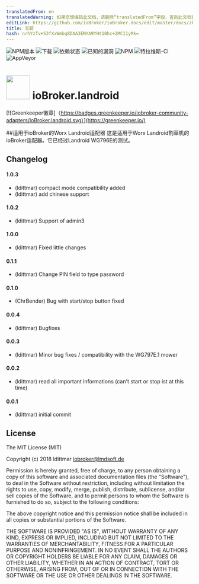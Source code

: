 ```yaml
---
translatedFrom: en
translatedWarning: 如果您想编辑此文档，请删除“translatedFrom”字段，否则此文档将再次自动翻译
editLink: https://github.com/ioBroker/ioBroker.docs/edit/master/docs/zh-cn/adapterref/iobroker.landroid/README.md
title: 无题
hash: nrhYzTv+S3fXxWmbq8DAA3EMYA9YHt10hc+2MC11yMk=
---
```

![NPM版本](http://img.shields.io/npm/v/iobroker.landroid.svg)
![下载](https://img.shields.io/npm/dm/iobroker.landroid.svg)
![依赖状态](https://img.shields.io/david/iobroker-community-adapters/iobroker.landroid.svg)
![已知的漏洞](https://snyk.io/test/github/iobroker-community-adapters/ioBroker.landroid/badge.svg)
![NPM](https://nodei.co/npm/iobroker.landroid.png?downloads=true)
![特拉维斯-CI](http://img.shields.io/travis/iobroker-community-adapters/ioBroker.landroid/master.svg)
![AppVeyor](https://ci.appveyor.com/api/projects/status/github/iobroker-community-adapters/ioBroker.landroid?branch=master&svg=true)

<h1><img src="https://raw.githubusercontent.com/iobroker-community-adapters/ioBroker.landroid/master/admin/landroid.png" width="64"/> ioBroker.landroid </h1>

[![Greenkeeper徽章]（https://badges.greenkeeper.io/iobroker-community-adapters/ioBroker.landroid.svg）](https://greenkeeper.io/)

##适用于ioBroker的Worx Landroid适配器
这是适用于Worx Landroid割草机的ioBroker适配器。它已经过Landroid WG796E的测试。

## Changelog

#### 1.0.3
* (ldittmar) compact mode compatibility added
* (ldittmar) add chinese support

#### 1.0.2
* (ldittmar) Support of admin3

#### 1.0.0
* (ldittmar) Fixed little changes

#### 0.1.1
* (ldittmar) Change PIN field to type password

#### 0.1.0
* (ChrBender) Bug with start/stop button fixed

#### 0.0.4
* (ldittmar) Bugfixes

#### 0.0.3
* (ldittmar) Minor bug fixes / compatibility with the WG797E.1 mower

#### 0.0.2
* (ldittmar) read all important informations (can't start or stop ist at this time)

#### 0.0.1
* (ldittmar) initial commit

## License
The MIT License (MIT)

Copyright (c) 2018 ldittmar <iobroker@lmdsoft.de>

Permission is hereby granted, free of charge, to any person obtaining a copy
of this software and associated documentation files (the "Software"), to deal
in the Software without restriction, including without limitation the rights
to use, copy, modify, merge, publish, distribute, sublicense, and/or sell
copies of the Software, and to permit persons to whom the Software is
furnished to do so, subject to the following conditions:

The above copyright notice and this permission notice shall be included in
all copies or substantial portions of the Software.

THE SOFTWARE IS PROVIDED "AS IS", WITHOUT WARRANTY OF ANY KIND, EXPRESS OR
IMPLIED, INCLUDING BUT NOT LIMITED TO THE WARRANTIES OF MERCHANTABILITY,
FITNESS FOR A PARTICULAR PURPOSE AND NONINFRINGEMENT. IN NO EVENT SHALL THE
AUTHORS OR COPYRIGHT HOLDERS BE LIABLE FOR ANY CLAIM, DAMAGES OR OTHER
LIABILITY, WHETHER IN AN ACTION OF CONTRACT, TORT OR OTHERWISE, ARISING FROM,
OUT OF OR IN CONNECTION WITH THE SOFTWARE OR THE USE OR OTHER DEALINGS IN
THE SOFTWARE.
